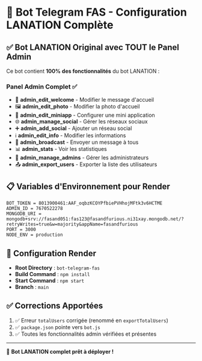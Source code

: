 # 🤖 Bot Telegram FAS - Configuration LANATION Complète

## ✅ Bot LANATION Original avec TOUT le Panel Admin

Ce bot contient **100% des fonctionnalités** du bot LANATION :

### Panel Admin Complet ✅
- 📝 **admin_edit_welcome** - Modifier le message d'accueil
- 🖼️ **admin_edit_photo** - Modifier la photo d'accueil
- 📱 **admin_edit_miniapp** - Configurer une mini application
- 🌐 **admin_manage_social** - Gérer les réseaux sociaux
- ➕ **admin_add_social** - Ajouter un réseau social
- ℹ️ **admin_edit_info** - Modifier les informations
- 📢 **admin_broadcast** - Envoyer un message à tous
- 📊 **admin_stats** - Voir les statistiques
- 👥 **admin_manage_admins** - Gérer les administrateurs
- 📤 **admin_export_users** - Exporter la liste des utilisateurs

## 📋 Variables d'Environnement pour Render

```
BOT_TOKEN = 8013900461:AAF_oqbzKCOYPfbiePVHhojMFtk3v6HCTME
ADMIN_ID = 7670522278
MONGODB_URI = mongodb+srv://fasand051:fas123@fasandfurious.ni31xay.mongodb.net/?retryWrites=true&w=majority&appName=fasandfurious
PORT = 3000
NODE_ENV = production
```

## 🚀 Configuration Render

- **Root Directory** : `bot-telegram-fas`
- **Build Command** : `npm install`
- **Start Command** : `npm start`
- **Branch** : `main`

## ✅ Corrections Apportées

1. ✅ Erreur `totalUsers` corrigée (renommé en `exportTotalUsers`)
2. ✅ `package.json` pointe vers `bot.js`
3. ✅ Toutes les fonctionnalités admin vérifiées et présentes

---

🎉 **Bot LANATION complet prêt à déployer !**